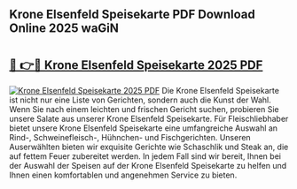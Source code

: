 ## Krone Elsenfeld Speisekarte PDF Download Online 2025 waGiN

# <h2><a href="http://gcb3n0t.nevu.top/?p=Krone+Elsenfeld+Speisekarte">🔗 👉🔴 Krone Elsenfeld Speisekarte 2025 PDF</a></h2>

[![Krone Elsenfeld Speisekarte 2025 PDF](https://i.imgur.com/dBaPXMq.png)](http://gcb3n0t.nevu.top/?p=Krone+Elsenfeld+Speisekarte)
Die Krone Elsenfeld Speisekarte ist nicht nur eine Liste von Gerichten, sondern auch die Kunst der Wahl. Wenn Sie nach einem leichten und frischen Gericht suchen, probieren Sie unsere Salate aus unserer Krone Elsenfeld Speisekarte. Für Fleischliebhaber bietet unsere Krone Elsenfeld Speisekarte eine umfangreiche Auswahl an Rind-, Schweinefleisch-, Hühnchen- und Fischgerichten. Unseren Auserwählten bieten wir exquisite Gerichte wie Schaschlik und Steak an, die auf fettem Feuer zubereitet werden. In jedem Fall sind wir bereit, Ihnen bei der Auswahl der Speisen auf der Krone Elsenfeld Speisekarte zu helfen und Ihnen einen komfortablen und angenehmen Service zu bieten.

